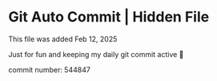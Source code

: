 # Git Auto Commit | Hidden File

This file was added Feb 12, 2025

Just for fun and keeping my daily git commit active 🤪

commit number: 544847
